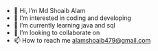 - 👋 Hi, I’m Md Shoaib Alam
- 👀 I’m interested in coding and developing
- 🌱 I’m currently learning java and sql
- 💞️ I’m looking to collaborate on 
- 📫 How to reach me alamshoaib479@gmail.com

<!---
Abz8976/Abz8976 is a ✨ special ✨ repository because its `README.md` (this file) appears on your GitHub profile.
You can click the Preview link to take a look at your changes.
--->
